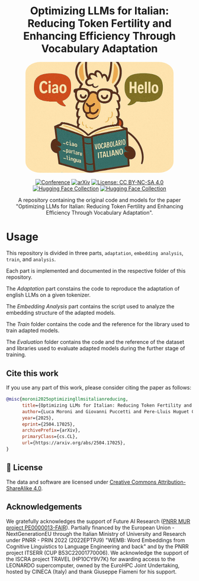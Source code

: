 <div align="center">

# Optimizing LLMs for Italian: Reducing Token Fertility and Enhancing Efficiency Through Vocabulary Adaptation

<img src="https://github.com/Andrew-Wyn/images/blob/master/sava/italian_adapt-img.jpg?raw=true" width="400" style="border-radius:10%"/>

<br>

[![Conference](https://img.shields.io/badge/NAACL-2025-4b44ce)](https://2025.naacl.org/)
[![arXiv](https://img.shields.io/badge/arXiv-paper-b31b1b.svg)](https://arxiv.org/abs/2504.17025v1)
[![License: CC BY-NC-SA 4.0](https://img.shields.io/badge/License-CC%20BY--NC--SA%204.0-lightgrey.svg)](https://creativecommons.org/licenses/by-nc-sa/4.0/)
[![Hugging Face Collection](https://img.shields.io/badge/%F0%9F%A4%97%20Hugging%20Face-Collection_Mistral-FCD21D)](https://huggingface.co/collections/SemanticAlignment/mistral-7b-v01-adapted-679243206cec8a21f75435dd)
[![Hugging Face Collection](https://img.shields.io/badge/%F0%9F%A4%97%20Hugging%20Face-Collection_Llama-FCD21D)](https://huggingface.co/collections/SemanticAlignment/llama-31-adapted-67924314d8957c78a3e7bcaf)
</div>

<div align="center"> A repository containing the original code and models for the paper "Optimizing LLMs for Italian: Reducing Token Fertility and Enhancing Efficiency Through Vocabulary Adaptation". </div>

# Usage

This repository is divided in three parts, `adaptation`, `embedding analysis`, `train`, and `analysis`.

Each part is implemented and documented in the respective folder of this repository.

The *Adaptation* part constains the code to reproduce the adaptation of english LLMs on a given tokenizer.

The *Embedding Analysis* part contains the script used to analyze the embedding structure of the adapted models.

The *Train* folder contains the code and the reference for the library used to train adapted models.

The *Evaluation* folder contains the code and the reference of the dataset and libraries used to evaluate adapted models during the further stage of training.

## Cite this work

If you use any part of this work, please consider citing the paper as follows:

```bibtex
@misc{moroni2025optimizingllmsitalianreducing,
      title={Optimizing LLMs for Italian: Reducing Token Fertility and Enhancing Efficiency Through Vocabulary Adaptation}, 
      author={Luca Moroni and Giovanni Puccetti and Pere-Lluis Huguet Cabot and Andrei Stefan Bejgu and Edoardo Barba and Alessio Miaschi and Felice Dell'Orletta and Andrea Esuli and Roberto Navigli},
      year={2025},
      eprint={2504.17025},
      archivePrefix={arXiv},
      primaryClass={cs.CL},
      url={https://arxiv.org/abs/2504.17025}, 
}
```

## 🪪 License

The data and software are licensed under [Creative Commons Attribution-ShareAlike 4.0](https://creativecommons.org/licenses/by-sa/4.0/).

## Acknowledgements
We gratefully acknowledges the support of Future AI Research ([PNRR MUR project PE0000013-FAIR](https://fondazione-fair.it/en/)).
Partially financed by the European Union - NextGenerationEU through the Italian Ministry of University and Research under PNRR - PRIN 2022 (2022EPTPJ9) "WEMB: Word Embeddings from Cognitive Linguistics to Language Engineering and back" and by the PNRR project ITSERR (CUP B53C22001770006). We acknowledge the support of the ISCRA project TRAVEL (HP10CY9V7K) for awarding access to the LEONARDO supercomputer, owned by the EuroHPC Joint Undertaking, hosted by CINECA (Italy) and thank Giuseppe Fiameni for his support.